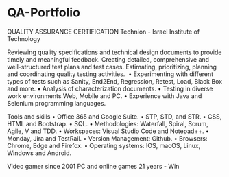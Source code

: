 # QA-Portfolio
QUALITY ASSURANCE CERTIFICATION
Technion - Israel Institute of Technology

Reviewing quality specifications and technical design documents to provide timely and meaningful feedback. Creating detailed, comprehensive and well-structured test plans and test cases. Estimating, prioritizing, planning and coordinating quality testing activities.
‏
• Experimenting with different types of tests such as
Sanity, End2End, Regression, Retest, Load, Black Box and more.
• Analysis of characterization documents.
• Testing in diverse work environments Web, Mobile and PC.
• Experience with Java and Selenium programming languages.

Tools and skills
• Office 365 and Google Suite. 
• STP, STD, and STR.
• CSS, HTML and Bootstrap.
• SQL.
• Methodologies: Waterfall, Spiral, Scrum, Agile, V and TDD.
• Workspaces: Visual Studio Code and Notepad++.
• Monday, Jira and TestRail.
• Version Management: Github. 
• Browsers: Chrome, Edge and
Firefox.
• Operating systems: IOS, macOS,
Linux, Windows and Android.

Video gamer since 2001
PC and online games 21 years - Win
